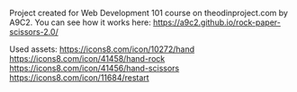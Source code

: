 Project created for Web Development 101 course on theodinproject.com by A9C2.
You can see how it works here: https://a9c2.github.io/rock-paper-scissors-2.0/

Used assets:
https://icons8.com/icon/10272/hand
https://icons8.com/icon/41458/hand-rock
https://icons8.com/icon/41456/hand-scissors
https://icons8.com/icon/11684/restart